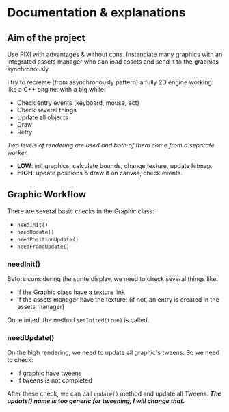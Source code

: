 # Documentation & explanations

## Aim of the project
Use PIXI with advantages & without cons. Instanciate many graphics with an integrated assets manager who can load assets and send it to the 
graphics synchronously.

I try to recreate (from asynchronously pattern) a fully 2D engine working like a C++ engine: with a big while:
- Check entry events (keyboard, mouse, ect)
- Check several things
- Update all objects
- Draw
- Retry

_Two levels of rendering are used and both of them come from a separate worker._
- **LOW**: init graphics, calculate bounds, change texture, update hitmap.
- **HIGH**: update positions & draw it on canvas, check events.

## Graphic Workflow
There are several basic checks in the Graphic class:
- ```needInit()```
- ```needUpdate()```
- ```needPositionUpdate()```
- ```needFrameUpdate()```

### needInit()
Before considering the sprite display, we need to check several things like:
- If the Graphic class have a texture link
- If the assets manager have the texture: (if not, an entry is created in the assets manager)

Once inited, the method ``setInited(true)`` is called.

### needUpdate()
On the high rendering, we need to update all graphic's tweens. So we need to check:
- If graphic have tweens
- If tweens is not completed

After these check, we can call ``update()`` method and update all Tweens. ***The update() name is too generic for tweening, I will change that.***

